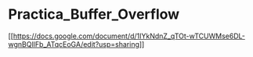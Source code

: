 # Practica_Buffer_Overflow

[[https://docs.google.com/document/d/1IYkNdnZ_qTOt-wTCUWMse6DL-wgnBQlIFb_ATqcEoGA/edit?usp=sharing]]
